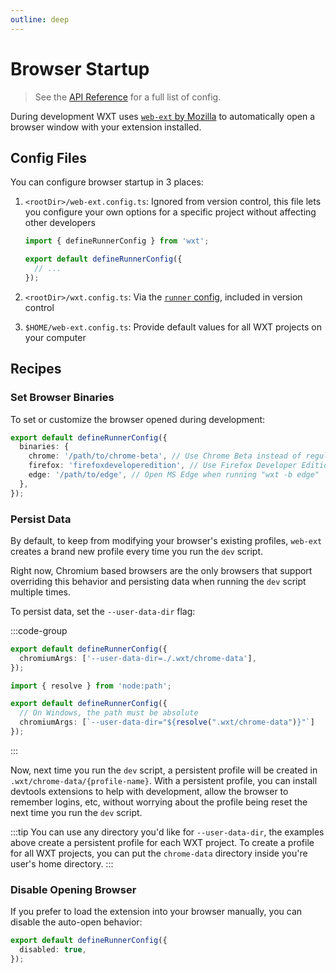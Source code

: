 ```yaml
---
outline: deep
---
```


# Browser Startup

> See the [API Reference](/api/reference/wxt/interfaces/ExtensionRunnerConfig) for a full list of config.

During development WXT uses [`web-ext` by Mozilla](https://www.npmjs.com/package/web-ext) to automatically open a browser window with your extension installed.

## Config Files

You can configure browser startup in 3 places:

1. `<rootDir>/web-ext.config.ts`: Ignored from version control, this file lets you configure your own options for a specific project without affecting other developers

   ```ts
   import { defineRunnerConfig } from 'wxt';

   export default defineRunnerConfig({
     // ...
   });
   ```

2. `<rootDir>/wxt.config.ts`: Via the [`runner` config](/api/reference/wxt/interfaces/InlineConfig#runner), included in version control
3. `$HOME/web-ext.config.ts`: Provide default values for all WXT projects on your computer

## Recipes

### Set Browser Binaries

To set or customize the browser opened during development:

```ts
export default defineRunnerConfig({
  binaries: {
    chrome: '/path/to/chrome-beta', // Use Chrome Beta instead of regular Chrome
    firefox: 'firefoxdeveloperedition', // Use Firefox Developer Edition instead of regular Firefox
    edge: '/path/to/edge', // Open MS Edge when running "wxt -b edge"
  },
});
```

### Persist Data

By default, to keep from modifying your browser's existing profiles, `web-ext` creates a brand new profile every time you run the `dev` script.

Right now, Chromium based browsers are the only browsers that support overriding this behavior and persisting data when running the `dev` script multiple times.

To persist data, set the `--user-data-dir` flag:

:::code-group

```ts [Mac/Linux]
export default defineRunnerConfig({
  chromiumArgs: ['--user-data-dir=./.wxt/chrome-data'],
});
```

```ts [Windows]
import { resolve } from 'node:path';

export default defineRunnerConfig({
  // On Windows, the path must be absolute
  chromiumArgs: [`--user-data-dir="${resolve(".wxt/chrome-data")}"`]
});
```

:::

Now, next time you run the `dev` script, a persistent profile will be created in `.wxt/chrome-data/{profile-name}`. With a persistent profile, you can install devtools extensions to help with development, allow the browser to remember logins, etc, without worrying about the profile being reset the next time you run the `dev` script.

:::tip
You can use any directory you'd like for `--user-data-dir`, the examples above create a persistent profile for each WXT project. To create a profile for all WXT projects, you can put the `chrome-data` directory inside you're user's home directory.
:::

### Disable Opening Browser

If you prefer to load the extension into your browser manually, you can disable the auto-open behavior:

```ts
export default defineRunnerConfig({
  disabled: true,
});
```
